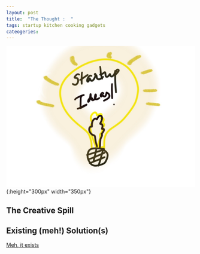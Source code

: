```yaml
---
layout: post
title:  "The Thought :  "
tags: startup kitchen cooking gadgets
cateogeries: 
---
```

![postImage](/public/img/logo.jpg){:height="300px" width="350px"}

## The Creative Spill

## Existing (meh!) Solution(s)
[Meh, it exists](https://www.gearhungry.com/best-automatic-pot-stirrer/)

